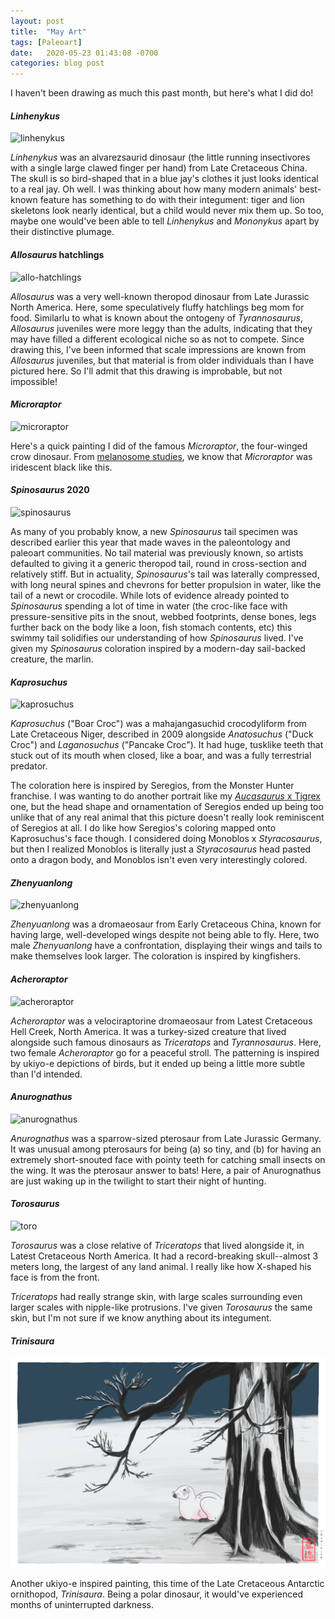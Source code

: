 ```yaml
---
layout: post
title:  "May Art"
tags: [Paleoart]
date:   2020-05-23 01:43:08 -0700
categories: blog post
---
```


I haven't been drawing as much this past month, but here's what I did do!

#### *Linhenykus*
![linhenykus](/assets/images/posts/linhenykus.png)

*Linhenykus* was an alvarezsaurid dinosaur (the little running insectivores with a single large clawed finger per hand) from Late Cretaceous China.  The skull is so bird-shaped that in a blue jay's clothes it just looks identical to a real jay.  Oh well.  I was thinking about how many modern animals' best-known feature has something to do with their integument: tiger and lion skeletons look nearly identical, but a child would never mix them up.  So too, maybe one would've been able to tell *Linhenykus* and *Mononykus* apart by their distinctive plumage.

#### *Allosaurus* hatchlings
![allo-hatchlings](/assets/images/posts/allo-hatchlings.png)

*Allosaurus* was a very well-known theropod dinosaur from Late Jurassic North America.  Here, some speculatively fluffy hatchlings beg mom for food.  Similarlu to what is known about the ontogeny of *Tyrannosaurus*, *Allosaurus* juveniles were more leggy than the adults, indicating that they may have filled a different ecological niche so as not to compete.  Since drawing this, I've been informed that scale impressions are known from *Allosaurus* juveniles, but that material is from older individuals than I have pictured here.  So I'll admit that this drawing is improbable, but not impossible!

#### *Microraptor*
![microraptor](/assets/images/posts/microraptor.png)

Here's a quick painting I did of the famous *Microraptor*, the four-winged crow dinosaur.  From [melanosome studies](https://obscuredinosaurfacts.com/blog/post/2019/09/14/what-color-were-dinosaurs.html), we know that *Microraptor* was iridescent black like this.

#### *Spinosaurus* 2020
![spinosaurus](/assets/images/posts/spinosaurus.png)

As many of you probably know, a new *Spinosaurus* tail specimen was described earlier this year that made waves in the paleontology and paleoart communities.  No tail material was previously known, so artists defaulted to giving it a generic theropod tail, round in cross-section and relatively stiff.  But in actuality, *Spinosaurus*'s tail was laterally compressed, with long neural spines and chevrons for better propulsion in water, like the tail of a newt or crocodile.  While lots of evidence already pointed to *Spinosaurus* spending a lot of time in water (the croc-like face with pressure-sensitive pits in the snout, webbed footprints, dense bones, legs further back on the body like a loon, fish stomach contents, etc) this swimmy tail solidifies our understanding of how *Spinosaurus* lived.  I've given my *Spinosaurus* coloration inspired by a modern-day sail-backed creature, the marlin.

#### *Kaprosuchus*
![kaprosuchus](/assets/images/posts/kaprosuchus.png)

*Kaprosuchus* ("Boar Croc") was a mahajangasuchid crocodyliform from Late Cretaceous Niger, described in 2009 alongside *Anatosuchus* ("Duck Croc") and *Laganosuchus* ("Pancake Croc").  It had huge, tusklike teeth that stuck out of its mouth when closed, like a boar, and was a fully terrestrial predator.

The coloration here is inspired by Seregios, from the Monster Hunter franchise.  I was wanting to do another portrait like my [*Aucasaurus* x Tigrex](https://obscuredinosaurfacts.com/blog/post/2020/04/18/aprilart.html) one, but the head shape and ornamentation of Seregios ended up being too unlike that of any real animal that this picture doesn't really look reminiscent of Seregios at all.  I do like how Seregios's coloring mapped onto Kaprosuchus's face though.  I considered doing Monoblos x *Styracosaurus*, but then I realized Monoblos is literally just a *Styracosaurus* head pasted onto a dragon body, and Monoblos isn't even very interestingly colored.

#### *Zhenyuanlong*
![zhenyuanlong](/assets/images/posts/zhenyuanlong.png)

*Zhenyuanlong* was a dromaeosaur from Early Cretaceous China, known for having large, well-developed wings despite not being able to fly.  Here, two male *Zhenyuanlong* have a confrontation, displaying their wings and tails to make themselves look larger.  The coloration is inspired by kingfishers.

#### *Acheroraptor*
![acheroraptor](/assets/images/posts/achero.png)

*Acheroraptor* was a velociraptorine dromaeosaur from Latest Cretaceous Hell Creek, North America.  It was a turkey-sized creature that lived alongside such famous dinosaurs as *Triceratops* and *Tyrannosaurus*.  Here, two female *Acheroraptor* go for a peaceful stroll.  The patterning is inspired by ukiyo-e depictions of birds, but it ended up being a little more subtle than I'd intended.

#### *Anurognathus*
![anurognathus](/assets/images/posts/anuro.png)

*Anurognathus* was a sparrow-sized pterosaur from Late Jurassic Germany.  It was unusual among pterosaurs for being (a) so tiny, and (b) for having an extremely short-snouted face with pointy teeth for catching small insects on the wing.  It was the pterosaur answer to bats!  Here, a pair of Anurognathus are just waking up in the twilight to start their night of hunting.

#### *Torosaurus*
![toro](/assets/images/posts/toro.png)

*Torosaurus* was a close relative of *Triceratops* that lived alongside it, in Latest Cretaceous North America.  It had a record-breaking skull--almost 3 meters long, the largest of any land animal.  I really like how X-shaped his face is from the front.

*Triceratops* had really strange skin, with large scales surrounding even larger scales with nipple-like protrusions.  I've given *Torosaurus* the same skin, but I'm not sure if we know anything about its integument.

#### *Trinisaura*
![trini](/assets/images/posts/trini.png)

Another ukiyo-e inspired painting, this time of the Late Cretaceous Antarctic ornithopod, *Trinisaura*.  Being a polar dinosaur, it would've experienced months of uninterrupted darkness.